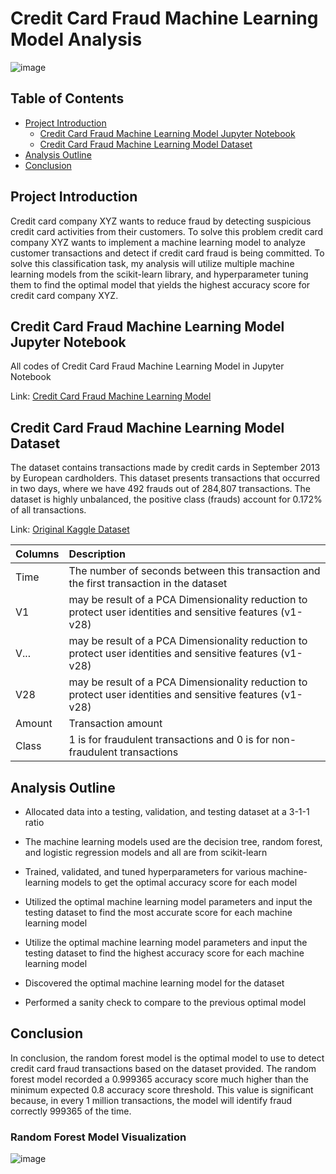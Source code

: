 # Credit Card Fraud Machine Learning Model Analysis

![image](https://github.com/user-attachments/assets/ad09e755-2cfd-4818-9468-60c48528a855)


## Table of Contents

- [Project Introduction](#project-introduction)
    - [Credit Card Fraud Machine Learning Model Jupyter Notebook](#credit-card-fraud-machine-learning-model-jupyter-notebook)
    - [Credit Card Fraud Machine Learning Model Dataset](#credit-card-fraud-machine-learning-model-dataset)
- [Analysis Outline](#analysis-outline)
- [Conclusion](#conclusion)

## Project Introduction

Credit card company XYZ wants to reduce fraud by detecting suspicious credit card activities from their customers. To solve this problem credit card company XYZ wants to implement a machine learning model to analyze customer transactions and detect if credit card fraud is being committed. To solve this classification task, my analysis will utilize multiple machine learning models from the scikit-learn library, and hyperparameter tuning them to find the optimal model that yields the highest accuracy score for credit card company XYZ.

## Credit Card Fraud Machine Learning Model Jupyter Notebook

All codes of Credit Card Fraud Machine Learning Model in Jupyter Notebook

Link: [Credit Card Fraud Machine Learning Model](https://github.com/jasondo-da/Canadian_Data_Analyst_Online_Job_Posting_Analysis/blob/main/da_job_posts_canada_analysis.ipynb)

## Credit Card Fraud Machine Learning Model Dataset

The dataset contains transactions made by credit cards in September 2013 by European cardholders. This dataset presents transactions that occurred in two days, where we have 492 frauds out of 284,807 transactions. The dataset is highly unbalanced, the positive class (frauds) account for 0.172% of all transactions.

Link: [Original Kaggle Dataset](https://www.kaggle.com/datasets/mlg-ulb/creditcardfraud/data)

| Columns | Description |
| :------------- | :------------ |
| Time | The number of seconds between this transaction and the first transaction in the dataset |
| V1 | may be result of a PCA Dimensionality reduction to protect user identities and sensitive features (v1-v28) |
| V... | may be result of a PCA Dimensionality reduction to protect user identities and sensitive features (v1-v28) |
| V28 | may be result of a PCA Dimensionality reduction to protect user identities and sensitive features (v1-v28) |
| Amount | Transaction amount |
| Class | 1 is for fraudulent transactions and 0 is for non-fraudulent transactions |



## Analysis Outline

- Allocated data into a testing, validation, and testing dataset at a 3-1-1 ratio

- The machine learning models used are the decision tree, random forest, and logistic regression models and all are from scikit-learn

- Trained, validated, and tuned hyperparameters for various machine-learning models to get the optimal accuracy score for each model

- Utilized the optimal machine learning model parameters and input the testing dataset to find the most accurate score for each machine learning model

- Utilize the optimal machine learning model parameters and input the testing dataset to find the highest accuracy score for each machine learning model

- Discovered the optimal machine learning model for the dataset

- Performed a sanity check to compare to the previous optimal model


## Conclusion

In conclusion, the random forest model is the optimal model to use to detect credit card fraud transactions based on the dataset provided. The random forest model recorded a 0.999365 accuracy score much higher than the minimum expected 0.8 accuracy score threshold. This value is significant because, in every 1 million transactions, the model will identify fraud correctly 999365 of the time. 

### Random Forest Model Visualization
![image](https://github.com/user-attachments/assets/1a928f1e-cb1e-47f5-be4e-668c7f44d79f)

